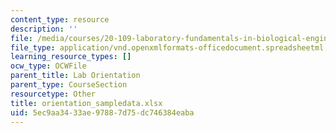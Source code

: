 ```yaml
---
content_type: resource
description: ''
file: /media/courses/20-109-laboratory-fundamentals-in-biological-engineering-spring-2010/5ec9aa3433ae97887d75dc746384eaba_orientation_sampledata.xlsx
file_type: application/vnd.openxmlformats-officedocument.spreadsheetml.sheet
learning_resource_types: []
ocw_type: OCWFile
parent_title: Lab Orientation
parent_type: CourseSection
resourcetype: Other
title: orientation_sampledata.xlsx
uid: 5ec9aa34-33ae-9788-7d75-dc746384eaba
---
```

